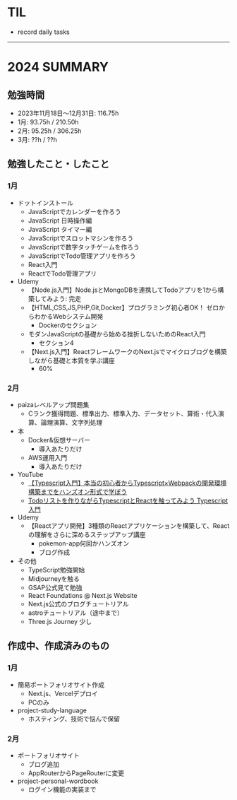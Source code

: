 # TIL

- record daily tasks

---

# 2024 SUMMARY

## 勉強時間

- 2023年11月18日〜12月31日: 116.75h
- 1月: 93.75h / 210.50h 
- 2月: 95.25h / 306.25h
- 3月: ??h / ??h

## 勉強したこと・したこと

### 1月

- ドットインストール
  - JavaScriptでカレンダーを作ろう
  - JavaScript 日時操作編
  - JavaScript タイマー編
  - JavaScriptでスロットマシンを作ろう
  - JavaScriptで数字タッチゲームを作ろう
  - JavaScriptでTodo管理アプリを作ろう
  - React入門
  - ReactでTodo管理アプリ
- Udemy
  - 【Node.js入門】Node.jsとMongoDBを連携してTodoアプリを1から構築してみよう: 完走
  - 【HTML,CSS,JS,PHP,Git,Docker】プログラミング初心者OK！ ゼロからわかるWebシステム開発
    - Dockerのセクション
  - モダンJavaScriptの基礎から始める挫折しないためのReact入門
    - セクション4
  - 【Next.js入門】ReactフレームワークのNext.jsでマイクロブログを構築しながら基礎と本質を学ぶ講座
    - 60%

### 2月

- paizaレベルアップ問題集
  - Cランク獲得問題、標準出力、標準入力、データセット、算術・代入演算、論理演算、文字列処理
- 本
  - Docker&仮想サーバー
    - 導入あたりだけ
  - AWS運用入門
    - 導入あたりだけ
- YouTube
  - [【Typescript入門】本当の初心者からTypescript×Webpackの開発環境構築までをハンズオン形式で学ぼう](https://www.youtube.com/watch?v=ECc1EXnx7VQ)
  - [Todoリストを作りながらTypescriptとReactを触ってみよう Typescript入門](https://www.youtube.com/watch?v=ANcopd8Bmao&t=29s)
- Udemy 
  - 【Reactアプリ開発】3種類のReactアプリケーションを構築して、Reactの理解をさらに深めるステップアップ講座
    - pokemon-app何回かハンズオン
    - ブログ作成
- その他
  - TypeScript勉強開始
  - Midjourneyを触る
  - GSAP公式見て勉強
  - React Foundations @ Next.js Website
  - Next.js公式のブログチュートリアル
  - astroチュートリアル（途中まで）
  - Three.js Journey 少し
    
## 作成中、作成済みのもの

### 1月

- 簡易ポートフォリオサイト作成
  - Next.js、Vercelデプロイ
  - PCのみ
- project-study-language
  - ホスティング、技術で悩んで保留

### 2月

- ポートフォリオサイト
  - ブログ追加
  - AppRouterからPageRouterに変更
- project-personal-wordbook
  - ログイン機能の実装まで




